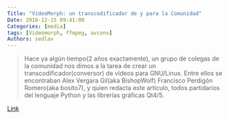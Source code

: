 ```yaml
---
Title: "VideoMorph: un transcodificador de y para la Comunidad"
Date: 2016-12-15 09:41:00
Categories: [media]
tags: [Videomorph, ffmpeg, avconv]
Authors: sedlav
---
```


> Hace ya algún tiempo(2 años exactamente), un grupo de colegas de la comunidad nos dimos a la tarea de crear un transcodificador(conversor) de vídeos para GNU/Linux. Entre ellos se encontraban Alex Vergara Gil(aka BishopWolf) Francisco Perdigón Romero(aka bosito7), y quien redacta este artículo, todos partidarios del lenguaje Python y las librerías gráficas Qt4/5.

[Link](https://gutl.jovenclub.cu/compartiendo-aplicaciones-videomorph-un-transcodificador-de-y-para-la-comunidad/)
